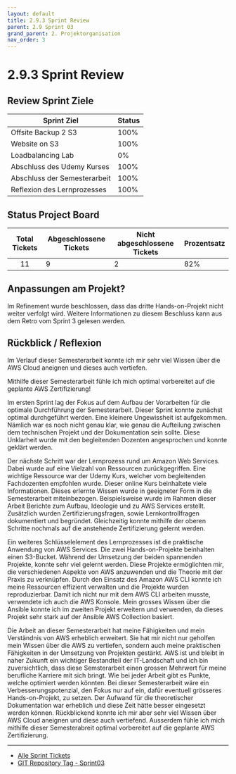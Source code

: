 ```yaml
---
layout: default
title: 2.9.3 Sprint Review
parent: 2.9 Sprint 03
grand_parent: 2. Projektorganisation
nav_order: 3
---
```


# 2.9.3 Sprint Review

## Review Sprint Ziele

| **Sprint Ziel**              | **Status** |
| ---------------------------- | ---------- |
| Offsite Backup 2 S3          | 100%       |
| Website on S3                | 100%       |
| Loadbalancing Lab            | 0%         |
| Abschluss des Udemy Kurses   | 100%       |
| Abschluss der Semesterarbeit | 100%       |
| Reflexion des Lernprozesses  | 100%       |

## Status Project Board

| **Total Tickets** | **Abgeschlossene Tickets** | **Nicht abgeschlossene Tickets** | **Prozentsatz** |
| :---------------: | -------------------------- | -------------------------------- | --------------- |
|        11         | 9                          | 2                                | 82%             |

## Anpassungen am Projekt?

Im Refinement wurde beschlossen, dass das dritte Hands-on-Projekt nicht weiter verfolgt wird. Weitere Informationen zu diesem Beschluss kann aus dem Retro vom Sprint 3 gelesen werden.

## Rückblick / Reflexion

Im Verlauf dieser Semesterarbeit konnte ich mir sehr viel Wissen über die AWS Cloud aneignen und dieses auch vertiefen.

Mithilfe dieser Semesterarbeit fühle ich mich optimal vorbereitet auf die geplante AWS Zertifizierung!

Im ersten  Sprint lag der Fokus auf dem Aufbau der Vorarbeiten für die optimale Durchführung der Semesterarbeit. Dieser Sprint konnte zunächst optimal durchgeführt werden. Eine kleinere Ungewissheit ist aufgekommen. Nämlich war es noch nicht genau klar, wie genau die Aufteilung zwischen dem technischen Projekt und der Dokumentation sein sollte. Diese Unklarheit wurde mit den begleitenden Dozenten angesprochen und konnte geklärt werden.

Der nächste Schritt war der Lernprozess rund um Amazon Web Services. Dabei wurde auf eine Vielzahl von Ressourcen zurückgegriffen. Eine wichtige Ressource war der Udemy Kurs, welcher vom begleitenden Fachdozenten empfohlen wurde. Dieser online Kurs beinhaltete viele Informationen. Dieses erlernte Wissen wurde in geeigneter Form in die Semesterarbeit miteinbezogen. Beispielsweise wurde im Rahmen dieser Arbeit Berichte zum Aufbau, Ideologie und zu AWS Services erstellt. Zusätzlich wurden Zertifizierungsfragen, sowie Lernkontrollfragen dokumentiert und begründet. Gleichzeitig konnte mithilfe der oberen Schritte nochmals auf die anstehende Zertifizierung gelernt werden.

Ein weiteres Schlüsselelement des Lernprozesses ist die praktische Anwendung von AWS Services. Die zwei Hands-on-Projekte beinhalten einen S3-Bucket. Während der Umsetzung der beiden spannenden Projekte, konnte sehr viel gelernt werden. Diese Projekte ermöglichten mir, die verschiedenen Aspekte von AWS anzuwenden und die Theorie mit der Praxis zu verknüpfen. Durch den Einsatz des Amazon AWS CLI konnte ich meine Ressourcen effizient verwalten und die Projekte wurden reproduzierbar. Damit ich nicht nur mit dem AWS CLI arbeiten musste, verwendete ich auch die AWS Konsole. Mein grosses Wissen über die Ansible konnte ich im zweiten Projekt erweitern und verwenden, da dieses Projekt sehr stark auf der Ansible AWS Collection basiert.

Die Arbeit an dieser Semesterarbeit hat meine Fähigkeiten und mein Verständnis von AWS erheblich erweitert. Sie hat mir nicht nur geholfen mein Wissen über die AWS zu vertiefen, sondern auch meine praktischen Fähigkeiten in der Umsetzung von Projekten gestärkt. AWS ist und bleibt in naher Zukunft ein wichtiger Bestandteil der IT-Landschaft und ich bin zuversichtlich, dass diese Semsterarbeit einen grossen Mehrwert für meine berufliche Karriere mit sich bringt. Wie bei jeder Arbeit gibt es Punkte, welche optimiert werden könnten. Bei dieser Semesterarbeit wäre ein Verbesserungspotenzial, den Fokus nur auf ein, dafür eventuell grösseres Hands-on-Projekt, zu setzen. Der Aufwand für die theoretischer Dokumentation war erheblich und diese Zeit hätte besser eingesetzt werden können. Rückblickend konnte ich mir aber sehr viel Wissen über AWS Cloud aneignen und diese auch vertiefend. Ausserdem fühle ich mich mithilfe dieser Semesterabreit optimal vorbereitet auf die geplante AWS Zertifizierung.

---

- [Alle Sprint Tickets](https://github.com/orgs/Cloud-native-engineering/projects/3/views/1?filterQuery=sprint%3A%22Sprint+3%22)
- [GIT Repository Tag - Sprint03](https://github.com/Cloud-native-engineering/sem01_aws/releases/tag/sprint-03)
